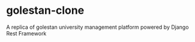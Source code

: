 # golestan-clone
A replica of golestan university management platform powered by Django Rest Framework
